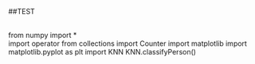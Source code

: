 ##TEST

<br>from numpy import *<br>
import operator
from collections import Counter
import matplotlib
import matplotlib.pyplot as plt
import KNN
KNN.classifyPerson()
